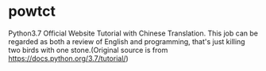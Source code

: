 # powtct
 Python3.7 Official Website Tutorial with Chinese Translation. This job can be regarded as both a review of English and programming, that's just killing two birds with one stone.(Original source is from https://docs.python.org/3.7/tutorial/)
